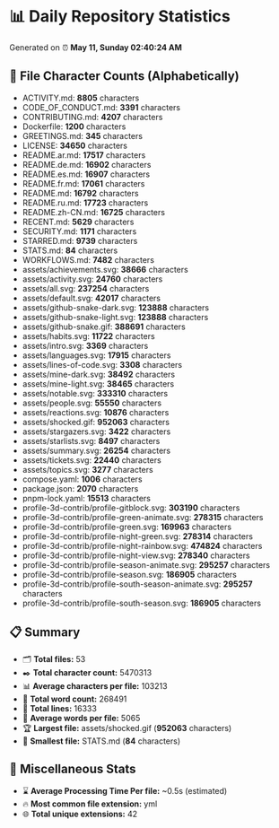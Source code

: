 # 📊 Daily Repository Statistics
Generated on ⏰ **May 11, Sunday 02:40:24 AM**

## 📂 File Character Counts (Alphabetically)
- ACTIVITY.md: **8805** characters
- CODE_OF_CONDUCT.md: **3391** characters
- CONTRIBUTING.md: **4207** characters
- Dockerfile: **1200** characters
- GREETINGS.md: **345** characters
- LICENSE: **34650** characters
- README.ar.md: **17517** characters
- README.de.md: **16902** characters
- README.es.md: **16907** characters
- README.fr.md: **17061** characters
- README.md: **16792** characters
- README.ru.md: **17723** characters
- README.zh-CN.md: **16725** characters
- RECENT.md: **5629** characters
- SECURITY.md: **1171** characters
- STARRED.md: **9739** characters
- STATS.md: **84** characters
- WORKFLOWS.md: **7482** characters
- assets/achievements.svg: **38666** characters
- assets/activity.svg: **24760** characters
- assets/all.svg: **237254** characters
- assets/default.svg: **42017** characters
- assets/github-snake-dark.svg: **123888** characters
- assets/github-snake-light.svg: **123888** characters
- assets/github-snake.gif: **388691** characters
- assets/habits.svg: **11722** characters
- assets/intro.svg: **3369** characters
- assets/languages.svg: **17915** characters
- assets/lines-of-code.svg: **3308** characters
- assets/mine-dark.svg: **38492** characters
- assets/mine-light.svg: **38465** characters
- assets/notable.svg: **333310** characters
- assets/people.svg: **55550** characters
- assets/reactions.svg: **10876** characters
- assets/shocked.gif: **952063** characters
- assets/stargazers.svg: **3422** characters
- assets/starlists.svg: **8497** characters
- assets/summary.svg: **26254** characters
- assets/tickets.svg: **22440** characters
- assets/topics.svg: **3277** characters
- compose.yaml: **1006** characters
- package.json: **2070** characters
- pnpm-lock.yaml: **15513** characters
- profile-3d-contrib/profile-gitblock.svg: **303190** characters
- profile-3d-contrib/profile-green-animate.svg: **278315** characters
- profile-3d-contrib/profile-green.svg: **169963** characters
- profile-3d-contrib/profile-night-green.svg: **278314** characters
- profile-3d-contrib/profile-night-rainbow.svg: **474824** characters
- profile-3d-contrib/profile-night-view.svg: **278340** characters
- profile-3d-contrib/profile-season-animate.svg: **295257** characters
- profile-3d-contrib/profile-season.svg: **186905** characters
- profile-3d-contrib/profile-south-season-animate.svg: **295257** characters
- profile-3d-contrib/profile-south-season.svg: **186905** characters

## 📋 Summary
- 🗂️ **Total files:** 53
- ✒️ **Total character count:** 5470313
- 📊 **Average characters per file:** 103213
- 📝 **Total word count:** 268491
- 🧾 **Total lines:** 16333
- 📐 **Average words per file:** 5065
- 🏆 **Largest file:** assets/shocked.gif (**952063** characters)
- 🥉 **Smallest file:** STATS.md (**84** characters)

## 🌟 Miscellaneous Stats
- ⌛ **Average Processing Time Per file:** ~0.5s (estimated)
- 🔥 **Most common file extension:** yml
- 🌐 **Total unique extensions:** 42
